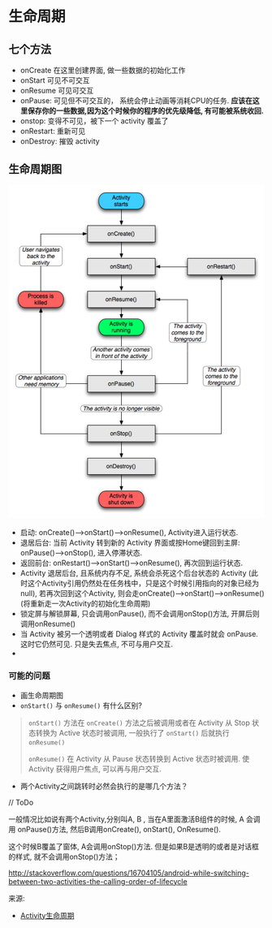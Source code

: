 # 生命周期

## 七个方法

* onCreate 在这里创建界面, 做一些数据的初始化工作
* onStart 可见不可交互
* onResume 可见可交互
* onPause: 可见但不可交互的， 系统会停止动画等消耗CPU的任务. **应该在这里保存你的一些数据,因为这个时候你的程序的优先级降低, 有可能被系统收回.**
* onstop: 变得不可见，被下一个 activity 覆盖了
* onRestart: 重新可见
* onDestroy: 摧毁 activity

## 生命周期图

![Activity 生命周期](activity-生命周期.png)

* 启动: onCreate()—>onStart()—>onResume(), Activity进入运行状态.
* 退居后台: 当前 Activity 转到新的 Activity 界面或按Home键回到主屏: onPause()—>onStop(), 进入停滞状态.
* 返回前台: onRestart()—>onStart()—>onResume(), 再次回到运行状态.
* Activity 退居后台, 且系统内存不足, 系统会杀死这个后台状态的 Activity (此时这个Activity引用仍然处在任务栈中，只是这个时候引用指向的对象已经为null), 若再次回到这个Activity, 则会走onCreate()–>onStart()—>onResume()(将重新走一次Activity的初始化生命周期)
* 锁定屏与解锁屏幕, 只会调用onPause(), 而不会调用onStop()方法, 开屏后则调用onResume()
* 当 Activity 被另一个透明或者 Dialog 样式的 Activity 覆盖时就会 onPause. 这时它仍然可见. 只是失去焦点, 不可与用户交互.
* 
### 可能的问题

* 画生命周期图
* `onStart()` 与 `onResume()` 有什么区别?

> `onStart()` 方法在 `onCreate()` 方法之后被调用或者在 Activity 从 Stop 状态转换为 Active 状态时被调用, 一般执行了 `onStart()` 后就执行 `onResume()` 
> 
>`onResume()` 在 Activity 从 Pause 状态转换到 Active 状态时被调用. 使 Activity 获得用户焦点, 可以再与用户交互.

* 两个Activity之间跳转时必然会执行的是哪几个方法？

// ToDo 

一般情况比如说有两个Activity,分别叫A, B , 当在A里面激活B组件的时候, A 会调用 onPause()方法, 然后B调用onCreate(), onStart(), OnResume().

这个时候B覆盖了窗体, A会调用onStop()方法. 但是如果B是透明的或者是对话框的样式, 就不会调用onStop()方法；

http://stackoverflow.com/questions/16704105/android-while-switching-between-two-activities-the-calling-order-of-lifecycle


来源:
* [Activity生命周期](https://github.com/GeniusVJR/LearningNotes/blob/master/Part1/Android/Android%E5%9F%BA%E7%A1%80%E7%9F%A5%E8%AF%86.md)